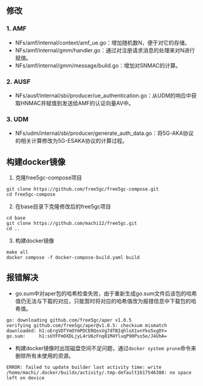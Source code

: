 ## 修改

### 1. AMF

- NFs/amf/internal/context/amf_ue.go：增加随机数N，便于对它的存储。
- NFs/amf/internal/gmm/handler.go：通过对注册请求消息的处理来对N进行赋值。
- NFs/amf/internal/gmm/message/build.go：增加对SNMAC的计算。

### 2. AUSF

- NFs/ausf/internal/sbi/producer/ue_authentication.go：从UDM的响应中获取HNMAC并赋值到发送给AMF的认证向量AV中。

### 3. UDM

- NFs/udm/internal/sbi/producer/generate_auth_data.go：将5G-AKA协议的相关计算修改为5G-ESAKA协议的计算过程。

## 构建docker镜像

1. 克隆free5gc-compose项目
```
git clone https://github.com/free5gc/free5gc-compose.git
cd free5gc-compose
```

2. 在base目录下克隆修改后的free5gc项目
```
cd base
git clone https://github.com/machi12/free5gc.git
cd ..
```

3. 构建docker镜像
```
make all
docker compose -f docker-compose-build.yaml build
```

## 报错解决

- go.sum中对aper包的哈希检查失败，由于重新生成go.sum文件后该包的哈希值仍无法与下载的对应，只能暂时将对应的哈希值改为报错信息中下载包的哈希值。
```
go: downloading github.com/free5gc/aper v1.0.5
verifying github.com/free5gc/aper@v1.0.5: checksum mismatch
downloaded: h1:oErgVDTYmOYmPDCERQosVg7dTBIqhloX1vnYko5xgDY=
go.sum:     h1:sUYFFmOXDLjyL4rU6zFnq81M4YluqP90Pso5e/J4UhA=
```

- 构建docker镜像时出现磁盘空间不足问题，通过``docker system prune``命令来删除所有未使用的资源。
```
ERROR: failed to update builder last activity time: write /home/machi/.docker/buildx/activity/.tmp-default1617546388: no space left on device
```
